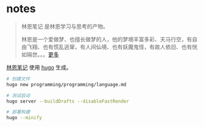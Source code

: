 # notes

>林恩笔记 是林恩学习与思考的产物。  
>
>林恩是一个爱做梦、也擅长做梦的人，他的梦境丰富多彩、天马行空，有自由飞翔、也有慌乱逃窜，有人间仙境、也有妖魔鬼怪，有故人依旧、也有恍如隔世。。。[更多](https://lynnclub.github.io/notes/about/)

[林恩笔记](https://lynnclub.github.io/notes/) 使用 [hugo](https://gohugo.io) 生成。

```bash
# 创建文件
hugo new programming/programming/language.md

# 测试启动
hugo server --buildDrafts --disableFastRender

# 部署构建
hugo --minify
```

